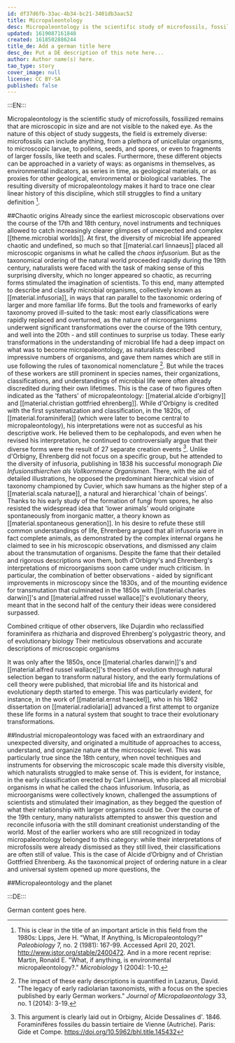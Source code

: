```yaml
---
id: df37d6fb-33ac-4b34-bc21-3401db3aac52
title: Micropaleontology
desc: Micropaleontology is the scientific study of microfossils, fossils that are microscopic in size and are not visible to the naked eye.
updated: 1619087161848
created: 1618502886244
title_de: Add a german title here
desc_de: Put a DE description of this note here...
author: Author name(s) here.
tao_type: story
cover_image: null
license: CC BY-SA
published: false
---
```


:::EN:::

Micropaleontology is the scientific study of microfossils, fossilized remains that are microscopic in size and are not visible to the naked eye. As the nature of this object of study suggests, the field is extremely diverse: microfossils can include anything, from a plethora of unicellular organisms, to microscopic larvae, to pollens, seeds, and spores, or even to fragments of larger fossils, like teeth and scales. Furthermore, these different objects can be approached in a variety of ways: as organisms in themselves, as environmental indicators, as series in time, as geological materials, or as proxies for other geological, environmental or biological variables. The resulting diversity of micropaleontology makes it hard to trace one clear linear history of this discipline, which still struggles to find a unitary definition [^micropaleontology1]. 

##Chaotic origins
Already since the earliest microscopic observations over the course of the 17th and 18th century, novel instruments and techniques allowed to catch increasingly clearer glimpses of unexpected and complex [[theme.microbial worlds]]. At first, the diversity of microbial life appeared chaotic and undefined, so much so that [[material.carl linnaeus]] placed all microscopic organisms in what he called the _chaos infusorium_. But as the taxonomical ordering of the natural world proceeded rapidly during the 19th century, naturalists were faced with the task of making sense of this surprising diversity, which no longer appeared so chaotic, as recurring forms stimulated the imagination of scientists. To this end, many attempted to describe and classify microbial organisms, collectively known as [[material.infusoria]], in ways that ran parallel to the taxonomic ordering of larger and more familiar life forms. But the tools and frameworks of early taxonomy proved ill-suited to the task: most early classifications were rapidly replaced and overturned, as the nature of microorganisms underwent significant transformations over the course of the 19th century, and well into the 20th - and still continues to surprise us today. These early transformations in the understanding of microbial life had a deep impact on what was to become micropaleontology, as naturalists described impressive numbers of organisms, and gave them names which are still in use following the rules of taxonomical nomenclature [^micropaleontology2]. But while the traces of these workers are still prominent in species names, their organizations, classifications, and understandings of microbial life were often already discredited during their own lifetimes. This is the case of two figures often indicated as the 'fathers' of micropaleontology: [[material.alcide d'orbigny]] and [[material.christian gottfried ehrenberg]]. While d'Orbigny is credited with the first systematization and classification, in the 1820s, of [[material.foraminifera]] (which were later to become central to micropaleontology), his interpretations were not as succesful as his descriptive work. He believed them to be cephalopods, and even when he revised his interpretation, he continued to controversially argue that their diverse forms were the result of 27 separate creation events [^micropaleontology3]. Unlike d'Orbigny, Ehrenberg did not focus on a specific group, but he attended to the diversity of infusoria, publishing in 1838 his successful monograph _Die Infusionsthierchen als Vollkornmene Organismen_. There, with the aid of detailed illustrations, he opposed the predominant hierarchical vision of taxonomy championed by Cuvier, which saw humans as the higher step of a [[material.scala naturae]], a natural and hierarchical 'chain of beings'. Thanks to his early study of the formation of fungi from spores, he also resisted the widespread idea that 'lower animals' would originate spontaneously from inorganic matter, a theory known as [[material.spontaneous generation]]. In his desire to refute these still common understandings of life, Ehrenberg argued that all infusoria were in fact complete animals, as demonstrated by the complex internal organs he claimed to see in his microscopic observations, and dismissed any claim about the transmutation of organisms. Despite the fame that their detailed and rigorous descriptions won them, both d'Orbigny's and Ehrenberg's interpretations of microorganisms soon came under much criticism. In particular, the combination of better observations - aided by significant improvements in microscopy since the 1830s, and of the mounting evidence for transmutation that culminated in the 1850s with [[material.charles darwin]]'s and [[material.alfred russel wallace]]'s evolutionary theory, meant that in the second half of the century their ideas were considered surpassed.

Combined critique of other observers, like Dujardin who reclassified foraminifera as rhizharia and disproved Ehrenberg's polygastric theory, and of evolutionary biology Their meticulous observations and accurate descriptions of microscopic organisms

It was only after the 1850s, once [[material.charles darwin]]'s and [[material.alfred russel wallace]]'s theories of evolution through natural selection began to transform natural history, and the early formulations of cell theory were published, that microbial life and its historical and evolutionary depth started to emerge. This was particularly evident, for instance, in the work of [[material.ernst haeckel]], who in his 1862 dissertation on [[material.radiolaria]] advanced a first attempt to organize these life forms in a natural system that sought to trace their evolutionary transformations.

##Industrial micropaleontology
was faced with an extraordinary and unexpected diversity, and originated a multitude of approaches to access, understand, and organize nature at the microscopic level. This was particularly true since the 18th century, when novel techniques and instruments for observing the microscopic scale made this diversity visible, which naturalists struggled to make sense of. This is evident, for instance, in the early classification erected by Carl Linnaeus, who placed all microbial organisms in what he called the chaos infusorium. Infusoria, as microorganisms were collectively known, challenged the assumptions of scientists and stimulated their imagination, as they begged the question of what their relationship with larger organisms could be. Over the course of the 19th century, many naturalists attempted to answer this question and reconcile infusoria with the still dominant creationist understanding of the world. Most of the earlier workers who are still recognized in today micropaleontology belonged to this category: while their interpretations of microfossils were already dismissed as they still lived, their classifications are often still of value. This is the case of Alcide d’Orbigny and of Christian Gottfried Ehrenberg. As the taxonomical project of ordering nature in a clear and universal system opened up more questions, the 

##Micropaleontology and the planet


[^micropaleontology1]: This is clear in the title of an important article in this field from the 1980s: Lipps, Jere H. "What, If Anything, Is Micropaleontology?" _Paleobiology_ 7, no. 2 (1981): 167-99. Accessed April 20, 2021. http://www.jstor.org/stable/2400472. And in a more recent reprise: Martin, Ronald E. "What, if anything, is environmental micropaleontology?." _Microbiology_ 1 (2004): 1-10.
[^micropaleontology2]: The impact of these early descriptions is quantified in Lazarus, David. "The legacy of early radiolarian taxonomists, with a focus on the species published by early German workers." _Journal of Micropalaeontology_ 33, no. 1 (2014): 3-19.
[^micropaleontology3]: This argument is clearly laid out in Orbigny, Alcide Dessalines d'. 1846. Foraminifères fossiles du bassin tertiaire de Vienne (Autriche). Paris: Gide et Compe. https://doi.org/10.5962/bhl.title.145432

:::DE:::

German content goes here.
